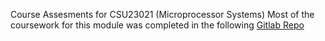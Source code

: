 Course Assesments for CSU23021 (Microprocessor Systems)
Most of the coursework for this module was completed in the following [Gitlab Repo](https://gitlab.scss.tcd.ie/sk-3d2-microprocessors-2/pico-apps)
